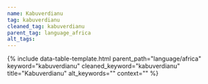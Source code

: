 ```yaml
---
name: Kabuverdianu
tag: kabuverdianu
cleaned_tag: kabuverdianu
parent_tag: language_africa
alt_tags: 
---
```


{% include data-table-template.html 
  parent_path="language/africa" 
  keyword="kabuverdianu" 
  cleaned_keyword="kabuverdianu" 
  title="Kabuverdianu"
  alt_keywords=""
  context=""
%}

